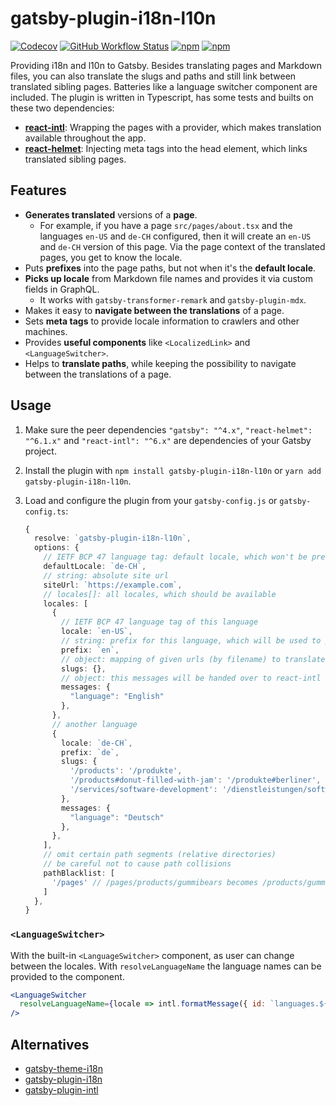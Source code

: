 # gatsby-plugin-i18n-l10n

[![Codecov](https://img.shields.io/codecov/c/github/openscript-ch/gatsby-plugin-i18n-l10n)](https://app.codecov.io/gh/openscript-ch/gatsby-plugin-i18n-l10n) [![GitHub Workflow Status](https://img.shields.io/github/workflow/status/openscript-ch/gatsby-plugin-i18n-l10n/Continuous%20integration)](https://github.com/openscript-ch/gatsby-plugin-i18n-l10n/actions/workflows/ci.yml) [![npm](https://img.shields.io/npm/v/gatsby-plugin-i18n-l10n)](https://www.npmjs.com/package/gatsby-plugin-i18n-l10n) [![npm](https://img.shields.io/npm/dm/gatsby-plugin-i18n-l10n)](https://www.npmjs.com/package/gatsby-plugin-i18n-l10n)

Providing i18n and l10n to Gatsby. Besides translating pages and Markdown files, you can also translate the slugs and paths and still link between translated sibling pages. Batteries like a language switcher component are included. The plugin is written in Typescript, has some tests and builts on these two dependencies:

- [**react-intl**](https://formatjs.io/docs/react-intl/): Wrapping the pages with a provider, which makes translation available throughout the app.
- [**react-helmet**](https://github.com/nfl/react-helmet): Injecting meta tags into the head element, which links translated sibling pages.

## Features

- **Generates translated** versions of a **page**.
  - For example, if you have a page `src/pages/about.tsx` and the languages `en-US` and `de-CH` configured, then it will create an `en-US` and `de-CH` version of this page. Via the page context of the translated pages, you get to know the locale.
- Puts **prefixes** into the page paths, but not when it's the **default locale**.
- **Picks up locale** from Markdown file names and provides it via custom fields in GraphQL.
  - It works with `gatsby-transformer-remark` and `gatsby-plugin-mdx`.
- Makes it easy to **navigate between the translations** of a page.
- Sets **meta tags** to provide locale information to crawlers and other machines.
- Provides **useful components** like `<LocalizedLink>` and `<LanguageSwitcher>`.
- Helps to **translate paths**, while keeping the possibility to navigate between the translations of a page.

## Usage

1. Make sure the peer dependencies `"gatsby": "^4.x"`, `"react-helmet": "^6.1.x"` and `"react-intl": "^6.x"` are dependencies of your Gatsby project.
1. Install the plugin with `npm install gatsby-plugin-i18n-l10n` or `yarn add gatsby-plugin-i18n-l10n`.
1. Load and configure the plugin from your `gatsby-config.js` or `gatsby-config.ts`:

   ```typescript
   {
     resolve: `gatsby-plugin-i18n-l10n`,
     options: {
       // IETF BCP 47 language tag: default locale, which won't be prefixed
       defaultLocale: `de-CH`,
       // string: absolute site url
       siteUrl: `https://example.com`,
       // locales[]: all locales, which should be available
       locales: [
         {
           // IETF BCP 47 language tag of this language
           locale: `en-US`,
           // string: prefix for this language, which will be used to prefix the url, if it's not the default locale
           prefix: `en`,
           // object: mapping of given urls (by filename) to translated urls, if no mapping exists, given url will be used
           slugs: {},
           // object: this messages will be handed over to react-intl and available throughout the website
           messages: {
             "language": "English"
           },
         },
         // another language
         {
           locale: `de-CH`,
           prefix: `de`,
           slugs: {
             '/products': '/produkte',
             '/products#donut-filled-with-jam': '/produkte#berliner',
             '/services/software-development': '/dienstleistungen/softwareentwicklung'
           },
           messages: {
             "language": "Deutsch"
           },
         },
       ],
       // omit certain path segments (relative directories)
       // be careful not to cause path collisions
       pathBlacklist: [
         '/pages' // /pages/products/gummibears becomes /products/gummibears
       ]
     },
   }
   ```

### `<LanguageSwitcher>`

With the built-in `<LanguageSwitcher>` component, as user can change between the locales. With `resolveLanguageName` the language names can be provided to the component.

```jsx
<LanguageSwitcher 
  resolveLanguageName={locale => intl.formatMessage({ id: `languages.${locale}` })}
/>
```

## Alternatives

- [gatsby-theme-i18n](https://www.gatsbyjs.com/plugins/gatsby-theme-i18n)
- [gatsby-plugin-i18n](https://github.com/angeloocana/gatsby-plugin-i18n)
- [gatsby-plugin-intl](https://www.gatsbyjs.com/plugins/gatsby-plugin-intl)